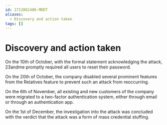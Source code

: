 ```yaml
---
id: 1712862486-MDDT
aliases:
  - Discovery and action taken
tags: []
---
```


# Discovery and action taken

On the 10th of October, with the formal statement acknowledging the attack, 23andme promptly required all users to reset their password.

On the 20th of October, the company disabled several prominent features from the Relatives feature to prevent such an attack from reoccurring.

On the 6th of November, all existing and new customers of the company were migrated to a two-factor authentication system, either through email or through an authentication app.

On the 1st of December, the investigation into the attack was concluded with the verdict that the attack was a form of mass credential stuffing.
